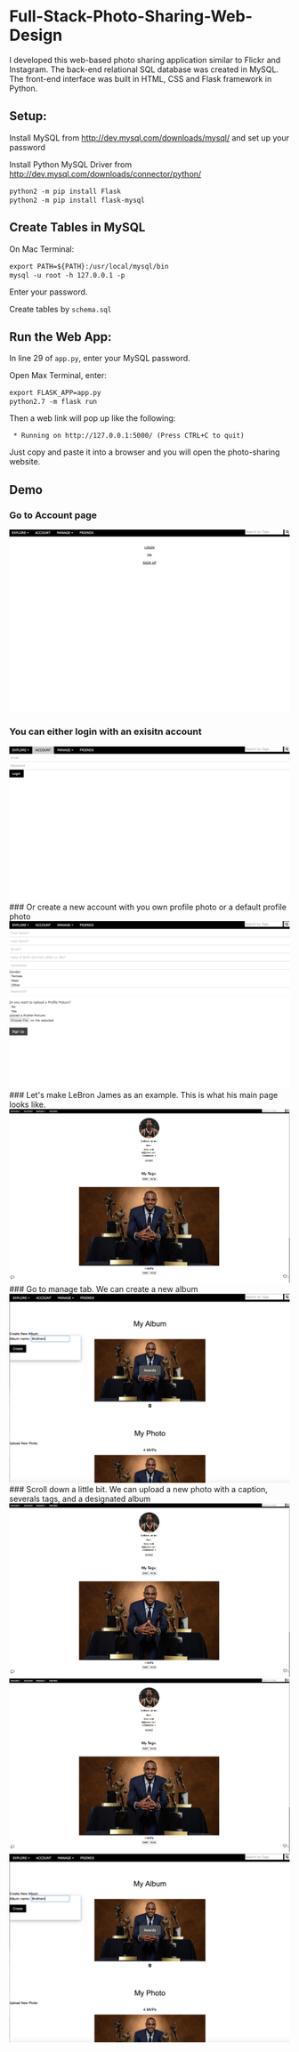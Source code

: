 # Full-Stack-Photo-Sharing-Web-Design

I developed this web-based photo sharing application similar to Flickr and Instagram. The back-end relational SQL database was created in MySQL. The front-end interface was built in HTML, CSS and Flask framework in Python.

## Setup:
Install MySQL from http://dev.mysql.com/downloads/mysql/ and set up your password

Install Python MySQL Driver from http://dev.mysql.com/downloads/connector/python/ 
```
python2 -m pip install Flask
python2 -m pip install flask-mysql
```

## Create Tables in MySQL 
On Mac Terminal:
```
export PATH=${PATH}:/usr/local/mysql/bin
mysql -u root -h 127.0.0.1 -p
```
Enter your password.

Create tables by `schema.sql`

## Run the Web App:
In line 29 of `app.py`, enter your MySQL password. 

Open Max Terminal, enter:
```
export FLASK_APP=app.py
python2.7 -m flask run
```
Then a web link will pop up like the following: 
```
 * Running on http://127.0.0.1:5000/ (Press CTRL+C to quit)
 ```
Just copy and paste it into a browser and you will open the photo-sharing website.

## Demo

### Go to Account page
<img src="https://github.com/ziranmin/Full-Stack-Photo-Sharing-Web-Design/blob/main/demo_screenshots/1.png"/>

### You can either login with an exisitn account
<img src="https://github.com/ziranmin/Full-Stack-Photo-Sharing-Web-Design/blob/main/demo_screenshots/2.png"/>
### Or create a new account with you own profile photo or a default profile photo
<img src="https://github.com/ziranmin/Full-Stack-Photo-Sharing-Web-Design/blob/main/demo_screenshots/3.png"/>
### Let's make LeBron James as an example. This is what his main page looks like.
<img src="https://github.com/ziranmin/Full-Stack-Photo-Sharing-Web-Design/blob/main/demo_screenshots/4.png"/>
### Go to manage tab. We can create a new album
<img src="https://github.com/ziranmin/Full-Stack-Photo-Sharing-Web-Design/blob/main/demo_screenshots/5.png"/>
### Scroll down a little bit. We can upload a new photo with a caption, severals tags, and a designated album
<img src="https://github.com/ziranmin/Full-Stack-Photo-Sharing-Web-Design/blob/main/demo_screenshots/4.png"/>
<img src="https://github.com/ziranmin/Full-Stack-Photo-Sharing-Web-Design/blob/main/demo_screenshots/4.png"/>
<img src="https://github.com/ziranmin/Full-Stack-Photo-Sharing-Web-Design/blob/main/demo_screenshots/5.png"/>

